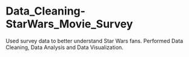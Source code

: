 # Data_Cleaning-StarWars_Movie_Survey

Used survey data to better understand Star Wars fans. Performed Data Cleaning, Data Analysis and Data Visualization.
